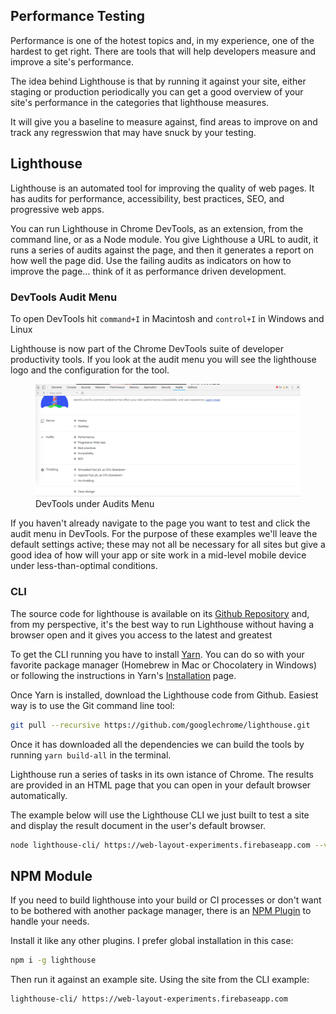 ## Performance Testing

Performance is one of the hotest topics and, in my experience, one of the hardest to get right. There are tools that will help developers measure and improve a site's performance.

The idea behind Lighthouse is that by running it against your site, either staging or production periodically you can get a good overview of your site's performance in the categories that lighthouse measures.

It will give you a baseline to measure against, find areas to improve on and track any regresswion that may have snuck by your testing.

## Lighthouse

Lighthouse is an automated tool for improving the quality of web pages. It has audits for performance, accessibility, best practices, SEO, and progressive web apps.

You can run Lighthouse in Chrome DevTools, as an extension, from the command line, or as a Node module. You give Lighthouse a URL to audit, it runs a series of audits against the page, and then it generates a report on how well the page did. Use the failing audits as indicators on how to improve the page&hellip; think of it as performance driven development.

### DevTools Audit Menu

<div class="message info">
  <p>To open DevTools hit <code>command+I</code> in Macintosh and <code>control+I</code> in Windows and Linux
</div>

Lighthouse is now part of the Chrome DevTools suite of developer productivity tools. If you look at the audit menu you will see the lighthouse logo and the configuration for the tool.

<figure>
  <img src="../images/lighthouse-devtools.png" alt="">
  <figcaption>DevTools under Audits Menu</figcaption>
</figure>

If you haven't already navigate to the page you want to test and click the audit menu in DevTools. For the purpose of these examples we'll leave the default settings active; these may not all be necessary for all sites but give a good idea of how will your app or site work in a mid-level mobile device under less-than-optimal conditions.

### CLI

The source code for lighthouse is available on its [Github Repository](https://github.com/googlechrome/lighthouse) and, from my perspective, it's the best way to run Lighthouse without having a browser open and it gives you access to the latest and greatest

To get the CLI running you have to install [Yarn](https://yarnplg.com/). You can do so with your favorite package manager (Homebrew in Mac or Chocolatery in Windows) or following the instructions in Yarn's [Installation](https://yarnpkg.com/lang/en/docs/install/#alternatives-stable) page.

Once Yarn is installed, download the Lighthouse code from Github. Easiest way is to use the Git command line tool:

```bash
git pull --recursive https://github.com/googlechrome/lighthouse.git
```

Once it has downloaded all the dependencies we can build the tools by running `yarn build-all` in the terminal.

Lighthouse run a series of tasks in its own istance of Chrome. The results are provided in an HTML page that you can open in your default browser automatically.

The example below will use the Lighthouse CLI we just built to test a site and display the result document in the user's default browser.

```bash
node lighthouse-cli/ https://web-layout-experiments.firebaseapp.com --view
```

## NPM Module

If you need to build lighthouse into your build or CI processes or don't want to be bothered with another package manager, there is an [NPM Plugin](https://www.npmjs.com/package/lighthouse) to handle your needs.

Install it like any other plugins. I prefer global installation in this case:

```bash
npm i -g lighthouse
```

Then run it against an example site. Using the site from the CLI example:

```bash
lighthouse-cli/ https://web-layout-experiments.firebaseapp.com
```

